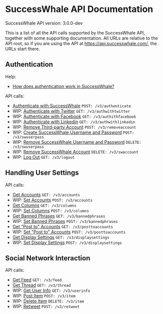 SuccessWhale API Documentation
==============================

SuccessWhale API version: 3.0.0-dev

This is a list of all the API calls supported by the SuccessWhale API, together with some supporting documentation. All URLs are relative to the API root, so if you are using the API at https://api.successwhale.com/, the URLs start there.

Authentication
--------------

Help:
* [How does authentication work in SuccessWhale?](howto-auth.md)

API calls:
* [Authenticate with SuccessWhale](authenticate-post.md) `POST: /v3/authenticate`
* WIP: [Authenticate with Twitter](authwithtwitter.md) `GET: /v3/authwithtwitter`
* WIP: [Authenticate with Facebook](authwithfacebook.md) `GET: /v3/authithfacebook`
* WIP: [Authenticate with Linkedin](authwithlinkedin.md) `GET: /v3/authwithlinkedin`
* WIP: [Remove Third-party Account](removeaccount-post.md) `POST: /v3/removeaccount`
* WIP: [Create SuccessWhale Username and Password](swuserpass-post.md) `POST: /v3/swuserpass`
* WIP: [Remove SuccessWhale Username and Password](swuserpass-delete.md) `DELETE: /v3/swuserpass`
* WIP: [Remove SuccessWhale Account](swaccount-delete.md) `DELETE: /v3/swaccount`
* WIP: [Log Out](logout-get.md) `GET: /v3/logout`


Handling User Settings
----------------------

API calls:
* [Get Accounts](accounts-get.md) `GET: /v3/accounts`
* WIP: [Set Accounts](accounts-post.md) `POST: /v3/accounts`
* [Get Columns](columns-get.md) `GET: /v3/columns`
* WIP: [Set Columns](columns-post.md) `POST: /v3/columns`
* [Get Banned Phrases](bannedphrases-get.md) `GET: /v3/bannedphrases`
* WIP: [Set Banned Phrases](bannedphrases-post.md) `POST: /v3/bannedphrases`
* [Get "Post to" Accounts](posttoaccounts-get.md) `GET: /v3/posttoaccounts`
* WIP: [Set "Post to" Accounts](posttoaccounts-post.md) `POST: /v3/posttoaccounts`
* [Get Display Settings](displaysettings-get.md) `GET: /v3/displaysettings`
* WIP: [Set Display Settings](displaysettings-post.md) `POST: /v3/displaysettings`


Social Network Interaction
--------------------------

API calls:
* [Get Feed](feed-get.md) `GET: /v3/feed`
* [Get Thread](thread-get.md) `GET: /v3/thread`
* WIP: [Get User Info](userinfo-get.md) `GET: /v3/userinfo`
* WIP: [Post Item](item-post.md) `POST: /v3/item`
* WIP: [Delete Item](item-delete.md) `DELETE: /v3/item`
* WIP: [Retweet](retweet-post.md) `POST: /v3/retweet`
